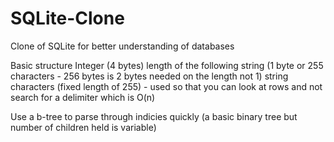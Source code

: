 # SQLite-Clone
Clone of SQLite for better understanding of databases

Basic structure Integer (4 bytes) length of the following string (1 byte or 255 characters - 256 bytes is 2 bytes needed on the length not 1) string characters (fixed length of 255) - used so that you can look at rows and not search for a delimiter which is O(n)

Use a b-tree to parse through indicies quickly (a basic binary tree but number of children held is variable)